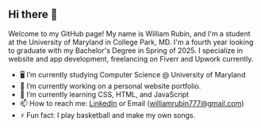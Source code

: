 ## Hi there 👋

Welcome to my GitHub page! My name is William Rubin, and I'm a student at the University of Maryland
in College Park, MD. I'm a fourth year looking to graduate with my Bachelor's Degree in Spring of
2025. I specialize in website and app development, freelancing on Fiverr and Upwork currently.

- 🖥️ I’m currently studying Computer Science @ University of Maryland
- 🔭 I’m currently working on a personal website portfolio.
- 🌱 I’m currently learning CSS, HTML, and JavaScript
- 📫 How to reach me: [LinkedIn](https://www.linkedin.com/in/rubinwilliam/) or Email (williamrubin777@gmail.com)
- ⚡ Fun fact: I play basketball and make my own songs.

<!--
**mir0codes/mir0codes** is a ✨ _special_ ✨ repository because its `README.md` (this file) appears on your GitHub profile.

Here are some ideas to get you started:

- 🔭 I’m currently working on ...
- 🌱 I’m currently learning ...
- 👯 I’m looking to collaborate on ...
- 🤔 I’m looking for help with ...
- 💬 Ask me about ...
- 📫 How to reach me: ...
- 😄 Pronouns: ...
- ⚡ Fun fact: ...
-->
